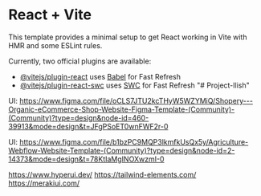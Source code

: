 # React + Vite

This template provides a minimal setup to get React working in Vite with HMR and some ESLint rules.

Currently, two official plugins are available:

- [@vitejs/plugin-react](https://github.com/vitejs/vite-plugin-react/blob/main/packages/plugin-react/README.md) uses [Babel](https://babeljs.io/) for Fast Refresh
- [@vitejs/plugin-react-swc](https://github.com/vitejs/vite-plugin-react-swc) uses [SWC](https://swc.rs/) for Fast Refresh
"# Project-Ilish" 

UI: 
https://www.figma.com/file/oCLS7JTU2kcTHyW5WZYMiQ/Shopery---Organic-eCommerce-Shop-Website-Figma-Template-(Community)-(Community)?type=design&node-id=460-39913&mode=design&t=JFgPSoET0wnFWF2r-0

UI: https://www.figma.com/file/b1bzPC9MQP3lkmfkUsQx5y/Agriculture-Webflow-Website-Template-(Community)?type=design&node-id=2-14373&mode=design&t=78KtIaMgINOXwzmI-0


https://www.hyperui.dev/
https://tailwind-elements.com/
https://merakiui.com/